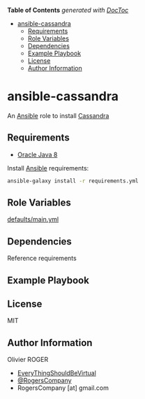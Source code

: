 <!-- START doctoc generated TOC please keep comment here to allow auto update -->
<!-- DON'T EDIT THIS SECTION, INSTEAD RE-RUN doctoc TO UPDATE -->
**Table of Contents**  *generated with [DocToc](https://github.com/thlorenz/doctoc)*

- [ansible-cassandra](#ansible-cassandra)
  - [Requirements](#requirements)
  - [Role Variables](#role-variables)
  - [Dependencies](#dependencies)
  - [Example Playbook](#example-playbook)
  - [License](#license)
  - [Author Information](#author-information)

<!-- END doctoc generated TOC please keep comment here to allow auto update -->

# ansible-cassandra

An [Ansible](https://www.ansible.com) role to install [Cassandra](http://cassandra.apache.org/)

## Requirements

-   [Oracle Java 8](https://github.com/RogersCompany/ansible-oracle-java8)

Install [Ansible](https://www.ansible.com) requirements:

```bash
ansible-galaxy install -r requirements.yml
```

## Role Variables

[defaults/main.yml](defaults/main.yml)

## Dependencies

Reference requirements

## Example Playbook

## License

MIT

## Author Information

Olivier ROGER

-   [EveryThingShouldBeVirtual](http://everythingshouldbevirtual.com)
-   [@RogersCompany](https://www.twitter.com/RogersCompany)
-   RogersCompany [at] gmail.com

